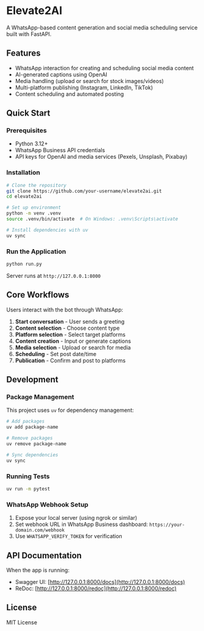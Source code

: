 # Elevate2AI

A WhatsApp-based content generation and social media scheduling service built with FastAPI.

## Features

- WhatsApp interaction for creating and scheduling social media content
- AI-generated captions using OpenAI
- Media handling (upload or search for stock images/videos)
- Multi-platform publishing (Instagram, LinkedIn, TikTok)
- Content scheduling and automated posting

## Quick Start

### Prerequisites

- Python 3.12+
- WhatsApp Business API credentials
- API keys for OpenAI and media services (Pexels, Unsplash, Pixabay)

### Installation

```bash
# Clone the repository
git clone https://github.com/your-username/elevate2ai.git
cd elevate2ai

# Set up environment
python -m venv .venv
source .venv/bin/activate  # On Windows: .venv\Scripts\activate

# Install dependencies with uv
uv sync
```

### Run the Application

```bash
python run.py
```

Server runs at `http://127.0.0.1:8000`

## Core Workflows

Users interact with the bot through WhatsApp:

1. **Start conversation** - User sends a greeting
2. **Content selection** - Choose content type 
3. **Platform selection** - Select target platforms
4. **Content creation** - Input or generate captions
5. **Media selection** - Upload or search for media
6. **Scheduling** - Set post date/time
7. **Publication** - Confirm and post to platforms

## Development

### Package Management

This project uses `uv` for dependency management:

```bash
# Add packages
uv add package-name

# Remove packages
uv remove package-name

# Sync dependencies
uv sync
```

### Running Tests

```bash
uv run -m pytest
```

### WhatsApp Webhook Setup

1. Expose your local server (using ngrok or similar)
2. Set webhook URL in WhatsApp Business dashboard:
   `https://your-domain.com/webhook`
3. Use `WHATSAPP_VERIFY_TOKEN` for verification

## API Documentation

When the app is running:
- Swagger UI: [http://127.0.0.1:8000/docs](http://127.0.0.1:8000/docs)
- ReDoc: [http://127.0.0.1:8000/redoc](http://127.0.0.1:8000/redoc)

## License

MIT License